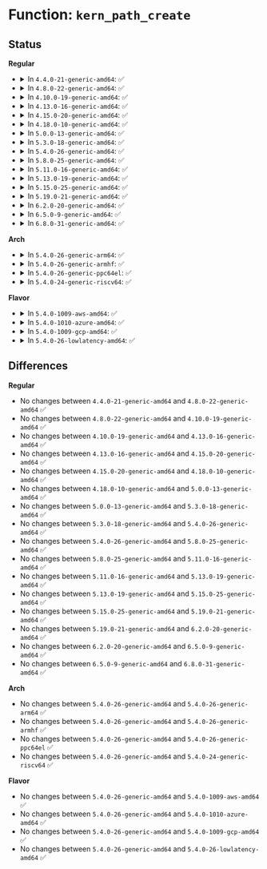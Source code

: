 # Function: <code>kern_path_create</code>

## Status
<b>Regular</b>
<ul>
<li>
<details>
<summary>In <code>4.4.0-21-generic-amd64</code>: ✅</summary>

```c
struct dentry * kern_path_create(int dfd, const char * pathname, struct path * path, unsigned int lookup_flags)
```

```json
{
  "name": "kern_path_create",
  "collision_type": "Unique Global",
  "inline_type": "No",
  "funcs": [
    {
      "addr": 18446744071581058864,
      "name": "kern_path_create",
      "external": true,
      "loc": "fs/namei.c:3475",
      "file": "fs/namei.c",
      "inline": "seen, unknown",
      "caller_inline": [],
      "caller_func": [
        "kernel/bpf/inode.c:bpf_obj_pin_user",
        "drivers/base/devtmpfs.c:handle_create",
        "drivers/base/devtmpfs.c:handle_create",
        "drivers/base/devtmpfs.c:handle_create",
        "net/unix/af_unix.c:unix_bind"
      ]
    }
  ],
  "symbols": [
    {
      "addr": 18446744071581058864,
      "name": "kern_path_create",
      "section": ".text",
      "bind": "STB_GLOBAL",
      "size": 53
    }
  ]
}
```
</details>
</li>
<li>
<details>
<summary>In <code>4.8.0-22-generic-amd64</code>: ✅</summary>

```c
struct dentry * kern_path_create(int dfd, const char * pathname, struct path * path, unsigned int lookup_flags)
```

```json
{
  "name": "kern_path_create",
  "collision_type": "Unique Global",
  "inline_type": "No",
  "funcs": [
    {
      "addr": 18446744071581219760,
      "name": "kern_path_create",
      "external": true,
      "loc": "fs/namei.c:3641",
      "file": "fs/namei.c",
      "inline": "seen, unknown",
      "caller_inline": [],
      "caller_func": [
        "kernel/bpf/inode.c:bpf_obj_pin_user",
        "drivers/base/devtmpfs.c:handle_create",
        "drivers/base/devtmpfs.c:handle_create",
        "drivers/base/devtmpfs.c:handle_create",
        "net/unix/af_unix.c:unix_bind"
      ]
    }
  ],
  "symbols": [
    {
      "addr": 18446744071581219760,
      "name": "kern_path_create",
      "section": ".text",
      "bind": "STB_GLOBAL",
      "size": 53
    }
  ]
}
```
</details>
</li>
<li>
<details>
<summary>In <code>4.10.0-19-generic-amd64</code>: ✅</summary>

```c
struct dentry * kern_path_create(int dfd, const char * pathname, struct path * path, unsigned int lookup_flags)
```

```json
{
  "name": "kern_path_create",
  "collision_type": "Unique Global",
  "inline_type": "No",
  "funcs": [
    {
      "addr": 18446744071581297456,
      "name": "kern_path_create",
      "external": true,
      "loc": "fs/namei.c:3598",
      "file": "fs/namei.c",
      "inline": "seen, unknown",
      "caller_inline": [],
      "caller_func": [
        "kernel/bpf/inode.c:bpf_obj_pin_user",
        "drivers/base/devtmpfs.c:handle_create",
        "drivers/base/devtmpfs.c:handle_create",
        "drivers/base/devtmpfs.c:handle_create",
        "net/unix/af_unix.c:unix_bind"
      ]
    }
  ],
  "symbols": [
    {
      "addr": 18446744071581297456,
      "name": "kern_path_create",
      "section": ".text",
      "bind": "STB_GLOBAL",
      "size": 53
    }
  ]
}
```
</details>
</li>
<li>
<details>
<summary>In <code>4.13.0-16-generic-amd64</code>: ✅</summary>

```c
struct dentry * kern_path_create(int dfd, const char * pathname, struct path * path, unsigned int lookup_flags)
```

```json
{
  "name": "kern_path_create",
  "collision_type": "Unique Global",
  "inline_type": "No",
  "funcs": [
    {
      "addr": 18446744071581347024,
      "name": "kern_path_create",
      "external": true,
      "loc": "fs/namei.c:3663",
      "file": "fs/namei.c",
      "inline": "seen, unknown",
      "caller_inline": [],
      "caller_func": [
        "kernel/bpf/inode.c:bpf_obj_pin_user",
        "drivers/base/devtmpfs.c:handle_create",
        "drivers/base/devtmpfs.c:handle_create",
        "drivers/base/devtmpfs.c:handle_create",
        "net/unix/af_unix.c:unix_bind"
      ]
    }
  ],
  "symbols": [
    {
      "addr": 18446744071581347024,
      "name": "kern_path_create",
      "section": ".text",
      "bind": "STB_GLOBAL",
      "size": 53
    }
  ]
}
```
</details>
</li>
<li>
<details>
<summary>In <code>4.15.0-20-generic-amd64</code>: ✅</summary>

```c
struct dentry * kern_path_create(int dfd, const char * pathname, struct path * path, unsigned int lookup_flags)
```

```json
{
  "name": "kern_path_create",
  "collision_type": "Unique Global",
  "inline_type": "No",
  "funcs": [
    {
      "addr": 18446744071581488416,
      "name": "kern_path_create",
      "external": true,
      "loc": "fs/namei.c:3661",
      "file": "fs/namei.c",
      "inline": "seen, unknown",
      "caller_inline": [],
      "caller_func": [
        "kernel/bpf/inode.c:bpf_obj_pin_user",
        "drivers/base/devtmpfs.c:handle_create",
        "drivers/base/devtmpfs.c:handle_create",
        "drivers/base/devtmpfs.c:handle_create",
        "net/unix/af_unix.c:unix_bind"
      ]
    }
  ],
  "symbols": [
    {
      "addr": 18446744071581488416,
      "name": "kern_path_create",
      "section": ".text",
      "bind": "STB_GLOBAL",
      "size": 53
    }
  ]
}
```
</details>
</li>
<li>
<details>
<summary>In <code>4.18.0-10-generic-amd64</code>: ✅</summary>

```c
struct dentry * kern_path_create(int dfd, const char * pathname, struct path * path, unsigned int lookup_flags)
```

```json
{
  "name": "kern_path_create",
  "collision_type": "Unique Global",
  "inline_type": "No",
  "funcs": [
    {
      "addr": 18446744071581648480,
      "name": "kern_path_create",
      "external": true,
      "loc": "fs/namei.c:3683",
      "file": "fs/namei.c",
      "inline": "seen, unknown",
      "caller_inline": [],
      "caller_func": [
        "kernel/bpf/inode.c:bpf_obj_pin_user",
        "drivers/base/devtmpfs.c:handle_create",
        "drivers/base/devtmpfs.c:handle_create",
        "drivers/base/devtmpfs.c:handle_create",
        "net/unix/af_unix.c:unix_bind"
      ]
    }
  ],
  "symbols": [
    {
      "addr": 18446744071581648480,
      "name": "kern_path_create",
      "section": ".text",
      "bind": "STB_GLOBAL",
      "size": 53
    }
  ]
}
```
</details>
</li>
<li>
<details>
<summary>In <code>5.0.0-13-generic-amd64</code>: ✅</summary>

```c
struct dentry * kern_path_create(int dfd, const char * pathname, struct path * path, unsigned int lookup_flags)
```

```json
{
  "name": "kern_path_create",
  "collision_type": "Unique Global",
  "inline_type": "No",
  "funcs": [
    {
      "addr": 18446744071581734752,
      "name": "kern_path_create",
      "external": true,
      "loc": "fs/namei.c:3673",
      "file": "fs/namei.c",
      "inline": "seen, unknown",
      "caller_inline": [],
      "caller_func": [
        "kernel/bpf/inode.c:bpf_obj_pin_user",
        "drivers/base/devtmpfs.c:handle_create",
        "drivers/base/devtmpfs.c:handle_create",
        "drivers/base/devtmpfs.c:handle_create",
        "net/unix/af_unix.c:unix_bind"
      ]
    }
  ],
  "symbols": [
    {
      "addr": 18446744071581734752,
      "name": "kern_path_create",
      "section": ".text",
      "bind": "STB_GLOBAL",
      "size": 53
    }
  ]
}
```
</details>
</li>
<li>
<details>
<summary>In <code>5.3.0-18-generic-amd64</code>: ✅</summary>

```c
struct dentry * kern_path_create(int dfd, const char * pathname, struct path * path, unsigned int lookup_flags)
```

```json
{
  "name": "kern_path_create",
  "collision_type": "Unique Global",
  "inline_type": "No",
  "funcs": [
    {
      "addr": 18446744071581850848,
      "name": "kern_path_create",
      "external": true,
      "loc": "fs/namei.c:3672",
      "file": "fs/namei.c",
      "inline": "seen, unknown",
      "caller_inline": [],
      "caller_func": [
        "kernel/bpf/inode.c:bpf_obj_pin_user",
        "drivers/base/devtmpfs.c:handle_create",
        "drivers/base/devtmpfs.c:handle_create",
        "drivers/base/devtmpfs.c:handle_create",
        "net/unix/af_unix.c:unix_bind"
      ]
    }
  ],
  "symbols": [
    {
      "addr": 18446744071581850848,
      "name": "kern_path_create",
      "section": ".text",
      "bind": "STB_GLOBAL",
      "size": 57
    }
  ]
}
```
</details>
</li>
<li>
<details>
<summary>In <code>5.4.0-26-generic-amd64</code>: ✅</summary>

```c
struct dentry * kern_path_create(int dfd, const char * pathname, struct path * path, unsigned int lookup_flags)
```

```json
{
  "name": "kern_path_create",
  "collision_type": "Unique Global",
  "inline_type": "No",
  "funcs": [
    {
      "addr": 18446744071581923328,
      "name": "kern_path_create",
      "external": true,
      "loc": "fs/namei.c:3667",
      "file": "fs/namei.c",
      "inline": "seen, unknown",
      "caller_inline": [],
      "caller_func": [
        "kernel/bpf/inode.c:bpf_obj_pin_user",
        "net/unix/af_unix.c:unix_bind"
      ]
    }
  ],
  "symbols": [
    {
      "addr": 18446744071581923328,
      "name": "kern_path_create",
      "section": ".text",
      "bind": "STB_GLOBAL",
      "size": 57
    }
  ]
}
```
</details>
</li>
<li>
<details>
<summary>In <code>5.8.0-25-generic-amd64</code>: ✅</summary>

```c
struct dentry * kern_path_create(int dfd, const char * pathname, struct path * path, unsigned int lookup_flags)
```

```json
{
  "name": "kern_path_create",
  "collision_type": "Unique Global",
  "inline_type": "No",
  "funcs": [
    {
      "addr": 18446744071582152384,
      "name": "kern_path_create",
      "external": true,
      "loc": "fs/namei.c:3496",
      "file": "fs/namei.c",
      "inline": "seen, unknown",
      "caller_inline": [],
      "caller_func": [
        "drivers/base/devtmpfs.c:handle_create",
        "drivers/base/devtmpfs.c:handle_create",
        "net/unix/af_unix.c:unix_mknod"
      ]
    }
  ],
  "symbols": [
    {
      "addr": 18446744071582152384,
      "name": "kern_path_create",
      "section": ".text",
      "bind": "STB_GLOBAL",
      "size": 57
    }
  ]
}
```
</details>
</li>
<li>
<details>
<summary>In <code>5.11.0-16-generic-amd64</code>: ✅</summary>

```c
struct dentry * kern_path_create(int dfd, const char * pathname, struct path * path, unsigned int lookup_flags)
```

```json
{
  "name": "kern_path_create",
  "collision_type": "Unique Global",
  "inline_type": "No",
  "funcs": [
    {
      "addr": 18446744071582198480,
      "name": "kern_path_create",
      "external": true,
      "loc": "fs/namei.c:3498",
      "file": "fs/namei.c",
      "inline": "seen, unknown",
      "caller_inline": [],
      "caller_func": [
        "fs/init.c:init_mkdir",
        "fs/init.c:init_symlink",
        "fs/init.c:init_link",
        "fs/init.c:init_mknod",
        "drivers/base/devtmpfs.c:handle_create",
        "drivers/base/devtmpfs.c:handle_create",
        "net/unix/af_unix.c:unix_mknod"
      ]
    }
  ],
  "symbols": [
    {
      "addr": 18446744071582198480,
      "name": "kern_path_create",
      "section": ".text",
      "bind": "STB_GLOBAL",
      "size": 57
    }
  ]
}
```
</details>
</li>
<li>
<details>
<summary>In <code>5.13.0-19-generic-amd64</code>: ✅</summary>

```c
struct dentry * kern_path_create(int dfd, const char * pathname, struct path * path, unsigned int lookup_flags)
```

```json
{
  "name": "kern_path_create",
  "collision_type": "Unique Global",
  "inline_type": "No",
  "funcs": [
    {
      "addr": 18446744071582223152,
      "name": "kern_path_create",
      "external": true,
      "loc": "fs/namei.c:3630",
      "file": "fs/namei.c",
      "inline": "seen, unknown",
      "caller_inline": [],
      "caller_func": [
        "fs/init.c:init_mkdir",
        "fs/init.c:init_symlink",
        "fs/init.c:init_link",
        "fs/init.c:init_mknod",
        "drivers/base/devtmpfs.c:devtmpfs_work_loop",
        "drivers/base/devtmpfs.c:devtmpfs_work_loop",
        "drivers/base/devtmpfs.c:devtmpfs_work_loop",
        "net/unix/af_unix.c:unix_bind"
      ]
    }
  ],
  "symbols": [
    {
      "addr": 18446744071582223152,
      "name": "kern_path_create",
      "section": ".text",
      "bind": "STB_GLOBAL",
      "size": 57
    }
  ]
}
```
</details>
</li>
<li>
<details>
<summary>In <code>5.15.0-25-generic-amd64</code>: ✅</summary>

```c
struct dentry * kern_path_create(int dfd, const char * pathname, struct path * path, unsigned int lookup_flags)
```

```json
{
  "name": "kern_path_create",
  "collision_type": "Unique Global",
  "inline_type": "No",
  "funcs": [
    {
      "addr": 18446744071582541136,
      "name": "kern_path_create",
      "external": true,
      "loc": "fs/namei.c:3692",
      "file": "fs/namei.c",
      "inline": "seen, unknown",
      "caller_inline": [],
      "caller_func": [
        "fs/init.c:init_mkdir",
        "fs/init.c:init_symlink",
        "fs/init.c:init_link",
        "fs/init.c:init_mknod",
        "drivers/base/devtmpfs.c:devtmpfs_work_loop",
        "drivers/base/devtmpfs.c:devtmpfs_work_loop",
        "drivers/base/devtmpfs.c:devtmpfs_work_loop",
        "net/unix/af_unix.c:unix_bind_bsd"
      ]
    }
  ],
  "symbols": [
    {
      "addr": 18446744071582541136,
      "name": "kern_path_create",
      "section": ".text",
      "bind": "STB_GLOBAL",
      "size": 78
    }
  ]
}
```
</details>
</li>
<li>
<details>
<summary>In <code>5.19.0-21-generic-amd64</code>: ✅</summary>

```c
struct dentry * kern_path_create(int dfd, const char * pathname, struct path * path, unsigned int lookup_flags)
```

```json
{
  "name": "kern_path_create",
  "collision_type": "Unique Global",
  "inline_type": "No",
  "funcs": [
    {
      "addr": 18446744071583068576,
      "name": "kern_path_create",
      "external": true,
      "loc": "fs/namei.c:3786",
      "file": "fs/namei.c",
      "inline": "seen, unknown",
      "caller_inline": [],
      "caller_func": [
        "fs/init.c:init_mkdir",
        "fs/init.c:init_symlink",
        "fs/init.c:init_link",
        "fs/init.c:init_mknod",
        "drivers/base/devtmpfs.c:devtmpfs_work_loop",
        "drivers/base/devtmpfs.c:devtmpfs_work_loop",
        "drivers/base/devtmpfs.c:devtmpfs_work_loop",
        "net/unix/af_unix.c:unix_bind_bsd"
      ]
    }
  ],
  "symbols": [
    {
      "addr": 18446744071583068576,
      "name": "kern_path_create",
      "section": ".text",
      "bind": "STB_GLOBAL",
      "size": 88
    }
  ]
}
```
</details>
</li>
<li>
<details>
<summary>In <code>6.2.0-20-generic-amd64</code>: ✅</summary>

```c
struct dentry * kern_path_create(int dfd, const char * pathname, struct path * path, unsigned int lookup_flags)
```

```json
{
  "name": "kern_path_create",
  "collision_type": "Unique Global",
  "inline_type": "No",
  "funcs": [
    {
      "addr": 18446744071583634784,
      "name": "kern_path_create",
      "external": true,
      "loc": "fs/namei.c:3843",
      "file": "fs/namei.c",
      "inline": "seen, unknown",
      "caller_inline": [],
      "caller_func": [
        "fs/init.c:init_mkdir",
        "fs/init.c:init_symlink",
        "fs/init.c:init_link",
        "fs/init.c:init_mknod",
        "drivers/base/devtmpfs.c:devtmpfs_work_loop",
        "drivers/base/devtmpfs.c:devtmpfs_work_loop",
        "drivers/base/devtmpfs.c:devtmpfs_work_loop",
        "net/unix/af_unix.c:unix_bind_bsd"
      ]
    }
  ],
  "symbols": [
    {
      "addr": 18446744071583634784,
      "name": "kern_path_create",
      "section": ".text",
      "bind": "STB_GLOBAL",
      "size": 88
    }
  ]
}
```
</details>
</li>
<li>
<details>
<summary>In <code>6.5.0-9-generic-amd64</code>: ✅</summary>

```c
struct dentry * kern_path_create(int dfd, const char * pathname, struct path * path, unsigned int lookup_flags)
```

```json
{
  "name": "kern_path_create",
  "collision_type": "Unique Global",
  "inline_type": "No",
  "funcs": [
    {
      "addr": 18446744071583849376,
      "name": "kern_path_create",
      "external": true,
      "loc": "fs/namei.c:3923",
      "file": "fs/namei.c",
      "inline": "seen, unknown",
      "caller_inline": [],
      "caller_func": [
        "fs/init.c:init_mkdir",
        "fs/init.c:init_symlink",
        "fs/init.c:init_link",
        "fs/init.c:init_mknod",
        "drivers/base/devtmpfs.c:devtmpfs_work_loop",
        "drivers/base/devtmpfs.c:devtmpfs_work_loop",
        "drivers/base/devtmpfs.c:devtmpfs_work_loop",
        "net/unix/af_unix.c:unix_bind_bsd"
      ]
    }
  ],
  "symbols": [
    {
      "addr": 18446744071583849376,
      "name": "kern_path_create",
      "section": ".text",
      "bind": "STB_GLOBAL",
      "size": 88
    }
  ]
}
```
</details>
</li>
<li>
<details>
<summary>In <code>6.8.0-31-generic-amd64</code>: ✅</summary>

```c
struct dentry * kern_path_create(int dfd, const char * pathname, struct path * path, unsigned int lookup_flags)
```

```json
{
  "name": "kern_path_create",
  "collision_type": "Unique Global",
  "inline_type": "No",
  "funcs": [
    {
      "addr": 18446744071584056464,
      "name": "kern_path_create",
      "external": true,
      "loc": "fs/namei.c:3932",
      "file": "fs/namei.c",
      "inline": "seen, unknown",
      "caller_inline": [],
      "caller_func": [
        "fs/init.c:init_mkdir",
        "fs/init.c:init_symlink",
        "fs/init.c:init_link",
        "fs/init.c:init_mknod",
        "drivers/base/devtmpfs.c:devtmpfs_work_loop",
        "drivers/base/devtmpfs.c:devtmpfs_work_loop",
        "drivers/base/devtmpfs.c:devtmpfs_work_loop",
        "net/unix/af_unix.c:unix_bind_bsd"
      ]
    }
  ],
  "symbols": [
    {
      "addr": 18446744071584056464,
      "name": "kern_path_create",
      "section": ".text",
      "bind": "STB_GLOBAL",
      "size": 88
    }
  ]
}
```
</details>
</li>
</ul>
<b>Arch</b>
<ul>
<li>
<details>
<summary>In <code>5.4.0-26-generic-arm64</code>: ✅</summary>

```c
struct dentry * kern_path_create(int dfd, const char * pathname, struct path * path, unsigned int lookup_flags)
```

```json
{
  "name": "kern_path_create",
  "collision_type": "Unique Global",
  "inline_type": "No",
  "funcs": [
    {
      "addr": 18446603336493404080,
      "name": "kern_path_create",
      "external": true,
      "loc": "fs/namei.c:3667",
      "file": "fs/namei.c",
      "inline": "seen, unknown",
      "caller_inline": [],
      "caller_func": [
        "kernel/bpf/inode.c:bpf_obj_pin_user",
        "net/unix/af_unix.c:unix_bind"
      ]
    }
  ],
  "symbols": [
    {
      "addr": 18446603336493404080,
      "name": "kern_path_create",
      "section": ".text",
      "bind": "STB_GLOBAL",
      "size": 84
    }
  ]
}
```
</details>
</li>
<li>
<details>
<summary>In <code>5.4.0-26-generic-armhf</code>: ✅</summary>

```c
struct dentry * kern_path_create(int dfd, const char * pathname, struct path * path, unsigned int lookup_flags)
```

```json
{
  "name": "kern_path_create",
  "collision_type": "Unique Global",
  "inline_type": "No",
  "funcs": [
    {
      "addr": 3226990156,
      "name": "kern_path_create",
      "external": true,
      "loc": "fs/namei.c:3667",
      "file": "fs/namei.c",
      "inline": "seen, unknown",
      "caller_inline": [],
      "caller_func": [
        "kernel/bpf/inode.c:bpf_obj_pin_user",
        "net/unix/af_unix.c:unix_bind"
      ]
    }
  ],
  "symbols": [
    {
      "addr": 3226990156,
      "name": "kern_path_create",
      "section": ".text",
      "bind": "STB_GLOBAL",
      "size": 64
    }
  ]
}
```
</details>
</li>
<li>
<details>
<summary>In <code>5.4.0-26-generic-ppc64el</code>: ✅</summary>

```c
struct dentry * kern_path_create(int dfd, const char * pathname, struct path * path, unsigned int lookup_flags)
```

```json
{
  "name": "kern_path_create",
  "collision_type": "Unique Global",
  "inline_type": "No",
  "funcs": [
    {
      "addr": 13835058055286961792,
      "name": "kern_path_create",
      "external": true,
      "loc": "fs/namei.c:3667",
      "file": "fs/namei.c",
      "inline": "seen, unknown",
      "caller_inline": [],
      "caller_func": [
        "kernel/bpf/inode.c:bpf_obj_pin_user",
        "net/unix/af_unix.c:unix_bind"
      ]
    }
  ],
  "symbols": [
    {
      "addr": 13835058055286961792,
      "name": "kern_path_create",
      "section": ".text",
      "bind": "STB_GLOBAL",
      "size": 88
    }
  ]
}
```
</details>
</li>
<li>
<details>
<summary>In <code>5.4.0-24-generic-riscv64</code>: ✅</summary>

```c
struct dentry * kern_path_create(int dfd, const char * pathname, struct path * path, unsigned int lookup_flags)
```

```json
{
  "name": "kern_path_create",
  "collision_type": "Unique Global",
  "inline_type": "No",
  "funcs": [
    {
      "addr": 18446743936273115802,
      "name": "kern_path_create",
      "external": true,
      "loc": "fs/namei.c:3667",
      "file": "fs/namei.c",
      "inline": "seen, unknown",
      "caller_inline": [],
      "caller_func": [
        "kernel/bpf/inode.c:bpf_obj_pin_user",
        "net/unix/af_unix.c:unix_bind"
      ]
    }
  ],
  "symbols": [
    {
      "addr": 18446743936273115802,
      "name": "kern_path_create",
      "section": ".text",
      "bind": "STB_GLOBAL",
      "size": 76
    }
  ]
}
```
</details>
</li>
</ul>
<b>Flavor</b>
<ul>
<li>
<details>
<summary>In <code>5.4.0-1009-aws-amd64</code>: ✅</summary>

```c
struct dentry * kern_path_create(int dfd, const char * pathname, struct path * path, unsigned int lookup_flags)
```

```json
{
  "name": "kern_path_create",
  "collision_type": "Unique Global",
  "inline_type": "No",
  "funcs": [
    {
      "addr": 18446744071581892064,
      "name": "kern_path_create",
      "external": true,
      "loc": "fs/namei.c:3667",
      "file": "fs/namei.c",
      "inline": "seen, unknown",
      "caller_inline": [],
      "caller_func": [
        "kernel/bpf/inode.c:bpf_obj_pin_user",
        "net/unix/af_unix.c:unix_bind"
      ]
    }
  ],
  "symbols": [
    {
      "addr": 18446744071581892064,
      "name": "kern_path_create",
      "section": ".text",
      "bind": "STB_GLOBAL",
      "size": 57
    }
  ]
}
```
</details>
</li>
<li>
<details>
<summary>In <code>5.4.0-1010-azure-amd64</code>: ✅</summary>

```c
struct dentry * kern_path_create(int dfd, const char * pathname, struct path * path, unsigned int lookup_flags)
```

```json
{
  "name": "kern_path_create",
  "collision_type": "Unique Global",
  "inline_type": "No",
  "funcs": [
    {
      "addr": 18446744071581829664,
      "name": "kern_path_create",
      "external": true,
      "loc": "fs/namei.c:3667",
      "file": "fs/namei.c",
      "inline": "seen, unknown",
      "caller_inline": [],
      "caller_func": [
        "kernel/bpf/inode.c:bpf_obj_pin_user",
        "net/unix/af_unix.c:unix_bind"
      ]
    }
  ],
  "symbols": [
    {
      "addr": 18446744071581829664,
      "name": "kern_path_create",
      "section": ".text",
      "bind": "STB_GLOBAL",
      "size": 57
    }
  ]
}
```
</details>
</li>
<li>
<details>
<summary>In <code>5.4.0-1009-gcp-amd64</code>: ✅</summary>

```c
struct dentry * kern_path_create(int dfd, const char * pathname, struct path * path, unsigned int lookup_flags)
```

```json
{
  "name": "kern_path_create",
  "collision_type": "Unique Global",
  "inline_type": "No",
  "funcs": [
    {
      "addr": 18446744071581883376,
      "name": "kern_path_create",
      "external": true,
      "loc": "fs/namei.c:3667",
      "file": "fs/namei.c",
      "inline": "seen, unknown",
      "caller_inline": [],
      "caller_func": [
        "kernel/bpf/inode.c:bpf_obj_pin_user",
        "net/unix/af_unix.c:unix_bind"
      ]
    }
  ],
  "symbols": [
    {
      "addr": 18446744071581883376,
      "name": "kern_path_create",
      "section": ".text",
      "bind": "STB_GLOBAL",
      "size": 57
    }
  ]
}
```
</details>
</li>
<li>
<details>
<summary>In <code>5.4.0-26-lowlatency-amd64</code>: ✅</summary>

```c
struct dentry * kern_path_create(int dfd, const char * pathname, struct path * path, unsigned int lookup_flags)
```

```json
{
  "name": "kern_path_create",
  "collision_type": "Unique Global",
  "inline_type": "No",
  "funcs": [
    {
      "addr": 18446744071581952880,
      "name": "kern_path_create",
      "external": true,
      "loc": "fs/namei.c:3667",
      "file": "fs/namei.c",
      "inline": "seen, unknown",
      "caller_inline": [],
      "caller_func": [
        "kernel/bpf/inode.c:bpf_obj_pin_user",
        "net/unix/af_unix.c:unix_bind"
      ]
    }
  ],
  "symbols": [
    {
      "addr": 18446744071581952880,
      "name": "kern_path_create",
      "section": ".text",
      "bind": "STB_GLOBAL",
      "size": 57
    }
  ]
}
```
</details>
</li>
</ul>

## Differences
<b>Regular</b>
<ul>
<li>
No changes between <code>4.4.0-21-generic-amd64</code> and <code>4.8.0-22-generic-amd64</code> ✅
</li>
<li>
No changes between <code>4.8.0-22-generic-amd64</code> and <code>4.10.0-19-generic-amd64</code> ✅
</li>
<li>
No changes between <code>4.10.0-19-generic-amd64</code> and <code>4.13.0-16-generic-amd64</code> ✅
</li>
<li>
No changes between <code>4.13.0-16-generic-amd64</code> and <code>4.15.0-20-generic-amd64</code> ✅
</li>
<li>
No changes between <code>4.15.0-20-generic-amd64</code> and <code>4.18.0-10-generic-amd64</code> ✅
</li>
<li>
No changes between <code>4.18.0-10-generic-amd64</code> and <code>5.0.0-13-generic-amd64</code> ✅
</li>
<li>
No changes between <code>5.0.0-13-generic-amd64</code> and <code>5.3.0-18-generic-amd64</code> ✅
</li>
<li>
No changes between <code>5.3.0-18-generic-amd64</code> and <code>5.4.0-26-generic-amd64</code> ✅
</li>
<li>
No changes between <code>5.4.0-26-generic-amd64</code> and <code>5.8.0-25-generic-amd64</code> ✅
</li>
<li>
No changes between <code>5.8.0-25-generic-amd64</code> and <code>5.11.0-16-generic-amd64</code> ✅
</li>
<li>
No changes between <code>5.11.0-16-generic-amd64</code> and <code>5.13.0-19-generic-amd64</code> ✅
</li>
<li>
No changes between <code>5.13.0-19-generic-amd64</code> and <code>5.15.0-25-generic-amd64</code> ✅
</li>
<li>
No changes between <code>5.15.0-25-generic-amd64</code> and <code>5.19.0-21-generic-amd64</code> ✅
</li>
<li>
No changes between <code>5.19.0-21-generic-amd64</code> and <code>6.2.0-20-generic-amd64</code> ✅
</li>
<li>
No changes between <code>6.2.0-20-generic-amd64</code> and <code>6.5.0-9-generic-amd64</code> ✅
</li>
<li>
No changes between <code>6.5.0-9-generic-amd64</code> and <code>6.8.0-31-generic-amd64</code> ✅
</li>
</ul>
<b>Arch</b>
<ul>
<li>
No changes between <code>5.4.0-26-generic-amd64</code> and <code>5.4.0-26-generic-arm64</code> ✅
</li>
<li>
No changes between <code>5.4.0-26-generic-amd64</code> and <code>5.4.0-26-generic-armhf</code> ✅
</li>
<li>
No changes between <code>5.4.0-26-generic-amd64</code> and <code>5.4.0-26-generic-ppc64el</code> ✅
</li>
<li>
No changes between <code>5.4.0-26-generic-amd64</code> and <code>5.4.0-24-generic-riscv64</code> ✅
</li>
</ul>
<b>Flavor</b>
<ul>
<li>
No changes between <code>5.4.0-26-generic-amd64</code> and <code>5.4.0-1009-aws-amd64</code> ✅
</li>
<li>
No changes between <code>5.4.0-26-generic-amd64</code> and <code>5.4.0-1010-azure-amd64</code> ✅
</li>
<li>
No changes between <code>5.4.0-26-generic-amd64</code> and <code>5.4.0-1009-gcp-amd64</code> ✅
</li>
<li>
No changes between <code>5.4.0-26-generic-amd64</code> and <code>5.4.0-26-lowlatency-amd64</code> ✅
</li>
</ul>
